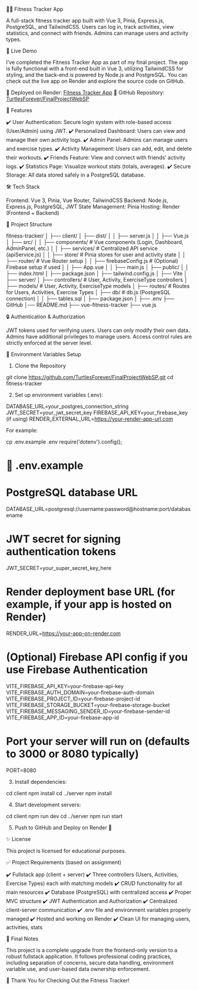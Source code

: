 🏋️‍♂️ Fitness Tracker App

A full-stack fitness tracker app built with Vue 3, Pinia, Express.js, PostgreSQL, and TailwindCSS.
Users can log in, track activities, view statistics, and connect with friends. Admins can manage users and activity types.

🚀 Live Demo

I’ve completed the Fitness Tracker App as part of my final project. The app is fully functional with a front-end built in Vue 3, utilizing TailwindCSS for styling, and the back-end is powered by Node.js and PostgreSQL. You can check out the live app on Render and explore the source code on GitHub.

🔗 Deployed on Render: [Fitness Tracker App](https://finalprojectwebsp.onrender.com)
🔗 GitHub Repository: [TurtlesForever/FinalProjectWebSP](https://github.com/TurtlesForever/FinalProjectWebSP/tree/main)

📌 Features

✔️ User Authentication: Secure login system with role-based access (User/Admin) using JWT.
✔️ Personalized Dashboard: Users can view and manage their own activity logs.
✔️ Admin Panel: Admins can manage users and exercise types.
✔️ Activity Management: Users can add, edit, and delete their workouts.
✔️ Friends Feature: View and connect with friends’ activity logs.
✔️ Statistics Page: Visualize workout stats (totals, averages).
✔️ Secure Storage: All data stored safely in a PostgreSQL database.

🛠️ Tech Stack

Frontend: Vue 3, Pinia, Vue Router, TailwindCSS
Backend: Node.js, Express.js, PostgreSQL, JWT
State Management: Pinia
Hosting: Render (Frontend + Backend)

📂 Project Structure

fitness-tracker/
│
├── client/
│   ├── dist/
│   │   ├── server.js
│   │   ├── Vue.js
│   ├── src/
│   │   ├── components/         # Vue components (Login, Dashboard, AdminPanel, etc.)
│   │   ├── services/            # Centralized API service (apiService.js)
│   │   ├── store/               # Pinia stores for user and activity state
│   │   ├── router/              # Vue Router setup
│   │   ├── firebaseConfig.js    # (Optional) Firebase setup if used
│   │   ├── App.vue
│   │   ├── main.js
│   ├── public/
│   │   ├── index.html
│   ├── package.json
│   ├── tailwind.config.js
│   ├── Vite
│
├── server/
│   ├── controllers/             # User, Activity, ExerciseType controllers
│   ├── models/                  # User, Activity, ExerciseType models
│   ├── routes/                  # Routes for Users, Activities, Exercise Types
│   ├── db/                      # db.js (PostgreSQL connection)
│   │   ├── tables.sql
│   ├── package.json
│
├── .env
├── GitHub
│── README.md
├── vue-fitness-tracker
├── vue.js

🔒 Authentication & Authorization

JWT tokens used for verifying users.
Users can only modify their own data.
Admins have additional privileges to manage users.
Access control rules are strictly enforced at the server level.

📄 Environment Variables Setup

1. Clone the Repository

git clone https://github.com/TurtlesForever/FinalProjectWebSP.git
cd fitness-tracker

2. Set up environment variables (.env):

DATABASE_URL=your_postgres_connection_string
JWT_SECRET=your_jwt_secret_key
FIREBASE_API_KEY=your_firebase_key (if using)
RENDER_EXTERNAL_URL=https://your-render-app-url.com

For example:

cp .env.example .env
require('dotenv').config();

# 📂 .env.example

# PostgreSQL database URL
DATABASE_URL=postgresql://username:password@hostname:port/databasename

# JWT secret for signing authentication tokens
JWT_SECRET=your_super_secret_key_here

# Render deployment base URL (for example, if your app is hosted on Render)
RENDER_URL=https://your-app-on-render.com

# (Optional) Firebase API config if you use Firebase Authentication
VITE_FIREBASE_API_KEY=your-firebase-api-key
VITE_FIREBASE_AUTH_DOMAIN=your-firebase-auth-domain
VITE_FIREBASE_PROJECT_ID=your-firebase-project-id
VITE_FIREBASE_STORAGE_BUCKET=your-firebase-storage-bucket
VITE_FIREBASE_MESSAGING_SENDER_ID=your-firebase-sender-id
VITE_FIREBASE_APP_ID=your-firebase-app-id

# Port your server will run on (defaults to 3000 or 8080 typically)
PORT=8080

3. Install dependencies:

cd client
npm install
cd ../server
npm install

4. Start development servers:

cd client
npm run dev
cd ../server
npm run start

5. Push to GitHub and Deploy on Render 🚀

✨ License

This project is licensed for educational purposes.

✅ Project Requirements (based on assignment)

✔️ Fullstack app (client + server)
✔️ Three controllers (Users, Activities, Exercise Types) each with matching models
✔️ CRUD functionality for all main resources
✔️ Database (PostgreSQL) with centralized access
✔️ Proper MVC structure
✔️ JWT Authentication and Authorization
✔️ Centralized client-server communication
✔️ .env file and environment variables properly managed
✔️ Hosted and working on Render
✔️ Clean UI for managing users, activities, stats

📣 Final Notes

This project is a complete upgrade from the frontend-only version to a robust fullstack application.
It follows professional coding practices, including separation of concerns, secure data handling, environment variable use, and user-based data ownership enforcement.

🙌 Thank You for Checking Out the Fitness Tracker!